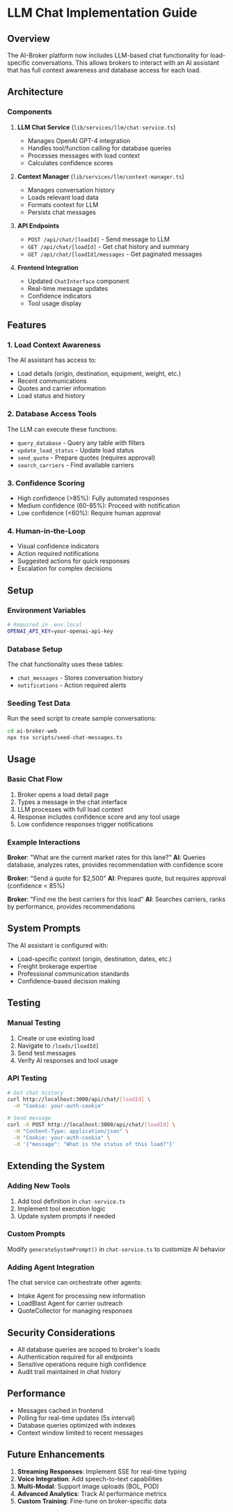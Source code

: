 # LLM Chat Implementation Guide

## Overview

The AI-Broker platform now includes LLM-based chat functionality for load-specific conversations. This allows brokers to interact with an AI assistant that has full context awareness and database access for each load.

## Architecture

### Components

1. **LLM Chat Service** (`lib/services/llm/chat-service.ts`)
   - Manages OpenAI GPT-4 integration
   - Handles tool/function calling for database queries
   - Processes messages with load context
   - Calculates confidence scores

2. **Context Manager** (`lib/services/llm/context-manager.ts`)
   - Manages conversation history
   - Loads relevant load data
   - Formats context for LLM
   - Persists chat messages

3. **API Endpoints**
   - `POST /api/chat/[loadId]` - Send message to LLM
   - `GET /api/chat/[loadId]` - Get chat history and summary
   - `GET /api/chat/[loadId]/messages` - Get paginated messages

4. **Frontend Integration**
   - Updated `ChatInterface` component
   - Real-time message updates
   - Confidence indicators
   - Tool usage display

## Features

### 1. Load Context Awareness
The AI assistant has access to:
- Load details (origin, destination, equipment, weight, etc.)
- Recent communications
- Quotes and carrier information
- Load status and history

### 2. Database Access Tools
The LLM can execute these functions:
- `query_database` - Query any table with filters
- `update_load_status` - Update load status
- `send_quote` - Prepare quotes (requires approval)
- `search_carriers` - Find available carriers

### 3. Confidence Scoring
- High confidence (>85%): Fully automated responses
- Medium confidence (60-85%): Proceed with notification
- Low confidence (<60%): Require human approval

### 4. Human-in-the-Loop
- Visual confidence indicators
- Action required notifications
- Suggested actions for quick responses
- Escalation for complex decisions

## Setup

### Environment Variables
```bash
# Required in .env.local
OPENAI_API_KEY=your-openai-api-key
```

### Database Setup
The chat functionality uses these tables:
- `chat_messages` - Stores conversation history
- `notifications` - Action required alerts

### Seeding Test Data
Run the seed script to create sample conversations:
```bash
cd ai-broker-web
npx tsx scripts/seed-chat-messages.ts
```

## Usage

### Basic Chat Flow
1. Broker opens a load detail page
2. Types a message in the chat interface
3. LLM processes with full load context
4. Response includes confidence score and any tool usage
5. Low confidence responses trigger notifications

### Example Interactions

**Broker**: "What are the current market rates for this lane?"
**AI**: Queries database, analyzes rates, provides recommendation with confidence score

**Broker**: "Send a quote for $2,500"
**AI**: Prepares quote, but requires approval (confidence < 85%)

**Broker**: "Find me the best carriers for this load"
**AI**: Searches carriers, ranks by performance, provides recommendations

## System Prompts

The AI assistant is configured with:
- Load-specific context (origin, destination, dates, etc.)
- Freight brokerage expertise
- Professional communication standards
- Confidence-based decision making

## Testing

### Manual Testing
1. Create or use existing load
2. Navigate to `/loads/[loadId]`
3. Send test messages
4. Verify AI responses and tool usage

### API Testing
```bash
# Get chat history
curl http://localhost:3000/api/chat/[loadId] \
  -H "Cookie: your-auth-cookie"

# Send message
curl -X POST http://localhost:3000/api/chat/[loadId] \
  -H "Content-Type: application/json" \
  -H "Cookie: your-auth-cookie" \
  -d '{"message": "What is the status of this load?"}'
```

## Extending the System

### Adding New Tools
1. Add tool definition in `chat-service.ts`
2. Implement tool execution logic
3. Update system prompts if needed

### Custom Prompts
Modify `generateSystemPrompt()` in `chat-service.ts` to customize AI behavior

### Adding Agent Integration
The chat service can orchestrate other agents:
- Intake Agent for processing new information
- LoadBlast Agent for carrier outreach
- QuoteCollector for managing responses

## Security Considerations

- All database queries are scoped to broker's loads
- Authentication required for all endpoints
- Sensitive operations require high confidence
- Audit trail maintained in chat history

## Performance

- Messages cached in frontend
- Polling for real-time updates (5s interval)
- Database queries optimized with indexes
- Context window limited to recent messages

## Future Enhancements

1. **Streaming Responses**: Implement SSE for real-time typing
2. **Voice Integration**: Add speech-to-text capabilities
3. **Multi-Modal**: Support image uploads (BOL, POD)
4. **Advanced Analytics**: Track AI performance metrics
5. **Custom Training**: Fine-tune on broker-specific data